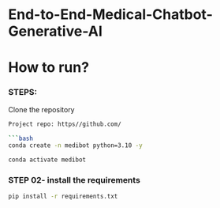 # End-to-End-Medical-Chatbot-Generative-AI

# How to run?

### STEPS:

Clone the repository

````bash
Project repo: https//github.com/

```bash
conda create -n medibot python=3.10 -y
````

```bash
conda activate medibot
```

### STEP 02- install the requirements

```bash
pip install -r requirements.txt
```
